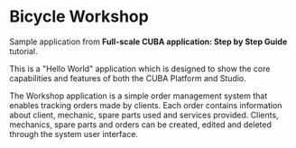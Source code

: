 # Bicycle Workshop

Sample application from __Full-scale CUBA application: Step by Step Guide__ tutorial.

This is a "Hello World" application which is designed to show the core capabilities and features of both the CUBA Platform and Studio.

The Workshop application is a simple order management system that enables tracking orders made by clients. Each order contains information about client, mechanic, spare parts used and services provided. Clients, mechanics, spare parts and orders can be created, edited and deleted through the system user interface.